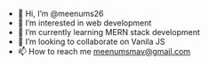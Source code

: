 - 👋 Hi, I’m @meenums26
- 👀 I’m interested in web development
- 🌱 I’m currently learning MERN stack development
- 💞️ I’m looking to collaborate on Vanila JS
- 📫 How to reach me meenumsmav@gmail.com

<!---
meenums26/meenums26 is a ✨ special ✨ repository because its `README.md` (this file) appears on your GitHub profile.
You can click the Preview link to take a look at your changes.
--->
